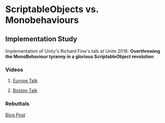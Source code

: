 # ScriptableObjects vs. Monobehaviours
## Implementation Study

Implementation of Unity's Richard Fine's talk at Unite 2016:
**Overthrowing the MonoBehaviour tyranny in a glorious ScriptableObject revolution**

### Videos
1. [Europe Talk](https://www.youtube.com/watch?v=VBA1QCoEAX4)

2. [Boston Talk](https://www.youtube.com/watch?v=6vmRwLYWNRo)

### Rebuttals
[Blog Post](http://projectperko.blogspot.ca/2016/07/scriptableobject.html)
